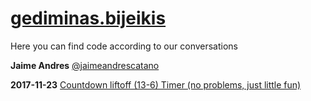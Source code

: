 # [gediminas.bijeikis](https://discussions.udacity.com/u/gediminas.bijeikis)

Here you can find code according to our conversations

**Jaime Andres**
[@jaimeandrescatano](https://discussions.udacity.com/u/jaimeandrescatano)


**2017-11-23** [Countdown liftoff (13-6) Timer (no problems, just little fun)](http://github.ekorre.org/2017-Google-Developer-Challenge/Classmates/gediminas-bijeikis/MyCode.js)
